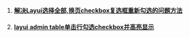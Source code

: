 1. #### [解决Layui选择全部,换页checkbox复选框重新勾选的问题方法](https://www.jb51.net/article/145615.htm)
2. #### [layui admin table单击行勾选checkbox并高亮显示](https://blog.csdn.net/weixin_43233914/article/details/86525955)



